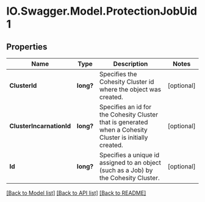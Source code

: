 # IO.Swagger.Model.ProtectionJobUid1
## Properties

Name | Type | Description | Notes
------------ | ------------- | ------------- | -------------
**ClusterId** | **long?** | Specifies the Cohesity Cluster id where the object was created. | [optional] 
**ClusterIncarnationId** | **long?** | Specifies an id for the Cohesity Cluster that is generated when a Cohesity Cluster is initially created. | [optional] 
**Id** | **long?** | Specifies a unique id assigned to an object (such as a Job) by the Cohesity Cluster. | [optional] 

[[Back to Model list]](../README.md#documentation-for-models) [[Back to API list]](../README.md#documentation-for-api-endpoints) [[Back to README]](../README.md)

